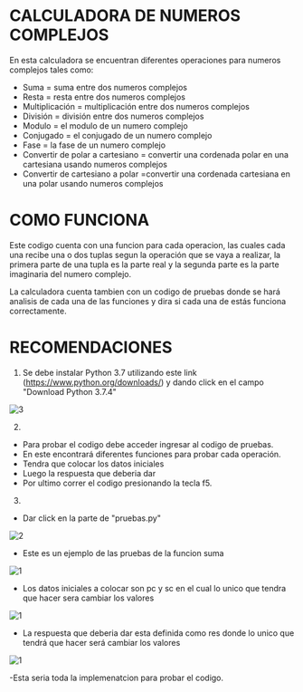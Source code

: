 # CALCULADORA DE NUMEROS COMPLEJOS
En esta calculadora se encuentran diferentes operaciones para numeros complejos tales como:
- Suma = suma entre dos numeros complejos
- Resta = resta entre dos numeros complejos
- Multiplicación = multiplicación entre dos numeros complejos
- División = división entre dos numeros complejos
- Modulo = el modulo de un numero complejo
- Conjugado = el conjugado de un numero complejo
- Fase = la fase de un numero complejo
- Convertir de polar a cartesiano = convertir una cordenada polar en una cartesiana usando numeros complejos
- Convertir de cartesiano a polar =convertir una cordenada cartesiana en una polar usando numeros complejos
# COMO FUNCIONA
Este codigo cuenta con una funcion para cada operacion, las cuales cada una recibe una o dos tuplas segun la operación que se vaya a realizar, la primera parte de una tupla es la parte real y la segunda parte es la parte imaginaria del numero complejo.

La calculadora cuenta tambien con un codigo de pruebas donde se hará analisis de cada una de las funciones y dira si cada una de estás funciona correctamente.

# RECOMENDACIONES
1. Se debe instalar Python 3.7 utilizando este link (https://www.python.org/downloads/) y dando click en el campo "Download Python 3.7.4"

![3](https://user-images.githubusercontent.com/54051399/64200217-a6587a80-ce51-11e9-8a2b-c6a0a439bfda.PNG)

2.
- Para probar el codigo debe acceder ingresar al codigo de pruebas.
- En este encontrará diferentes funciones para probar cada operación.
- Tendra que colocar los datos iniciales
- Luego la respuesta que deberia dar
- Por ultimo correr el codigo presionando la tecla f5.
3.
- Dar click en la parte de "pruebas.py"

![2](https://user-images.githubusercontent.com/54051399/64199778-b02dae00-ce50-11e9-8325-5f28e5b3451d.PNG)

- Este es un ejemplo de las pruebas de la funcion suma

![1](https://user-images.githubusercontent.com/54051399/64199446-f8000580-ce4f-11e9-8525-885ff6583034.PNG)

- Los datos iniciales a colocar son pc y sc en el cual lo unico que tendra que hacer sera cambiar los valores

![1](https://user-images.githubusercontent.com/54051399/64199446-f8000580-ce4f-11e9-8525-885ff6583034.PNG)

- La respuesta que deberia dar esta definida como res donde lo unico que tendrá que hacer será cambiar los valores

![1](https://user-images.githubusercontent.com/54051399/64199446-f8000580-ce4f-11e9-8525-885ff6583034.PNG)

-Esta seria toda la implemenatcion para probar el codigo.
